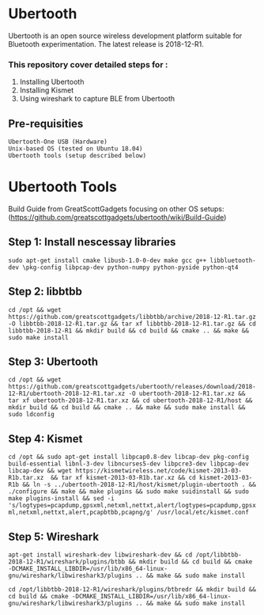 # Ubertooth

Ubertooth is an open source wireless development platform suitable for Bluetooth experimentation.
The latest release is 2018-12-R1.

### This repository cover detailed steps for :
1) Installing Ubertooth
2) Installing Kismet
3) Using wireshark to capture BLE from Ubertooth

## Pre-requisities
    Ubertooth-One USB (Hardware)
    Unix-based OS (tested on Ubuntu 18.04)
    Ubertooth tools (setup described below)

# Ubertooth Tools
Build Guide from GreatScottGadgets focusing on other OS setups: 
(https://github.com/greatscottgadgets/ubertooth/wiki/Build-Guide)

## Step 1: Install nescessay libraries

```sudo apt-get install cmake libusb-1.0-0-dev make gcc g++ libbluetooth-dev \pkg-config libpcap-dev python-numpy python-pyside python-qt4```

## Step 2: libbtbb

```cd /opt && wget https://github.com/greatscottgadgets/libbtbb/archive/2018-12-R1.tar.gz -O libbtbb-2018-12-R1.tar.gz && tar xf libbtbb-2018-12-R1.tar.gz && cd libbtbb-2018-12-R1 && mkdir build && cd build && cmake .. && make && sudo make install```

## Step 3: Ubertooth

```cd /opt && wget https://github.com/greatscottgadgets/ubertooth/releases/download/2018-12-R1/ubertooth-2018-12-R1.tar.xz -O ubertooth-2018-12-R1.tar.xz && tar xf ubertooth-2018-12-R1.tar.xz && cd ubertooth-2018-12-R1/host && mkdir build && cd build && cmake .. && make && sudo make install && sudo ldconfig```

## Step 4: Kismet

```cd /opt && sudo apt-get install libpcap0.8-dev libcap-dev pkg-config build-essential libnl-3-dev libncurses5-dev libpcre3-dev libpcap-dev libcap-dev && wget https://kismetwireless.net/code/kismet-2013-03-R1b.tar.xz  && tar xf kismet-2013-03-R1b.tar.xz && cd kismet-2013-03-R1b && ln -s ../ubertooth-2018-12-R1/host/kismet/plugin-ubertooth . && ./configure && make && make plugins && sudo make suidinstall && sudo make plugins-install && sed -i 's/logtypes=pcapdump,gpsxml,netxml,nettxt,alert/logtypes=pcapdump,gpsxml,netxml,nettxt,alert,pcapbtbb,pcapng/g' /usr/local/etc/kismet.conf```

## Step 5: Wireshark

```apt-get install wireshark-dev libwireshark-dev && cd /opt/libbtbb-2018-12-R1/wireshark/plugins/btbb && mkdir build && cd build && cmake -DCMAKE_INSTALL_LIBDIR=/usr/lib/x86_64-linux-gnu/wireshark/libwireshark3/plugins .. && make && sudo make install```

```cd /opt/libbtbb-2018-12-R1/wireshark/plugins/btbredr && mkdir build && cd build && cmake -DCMAKE_INSTALL_LIBDIR=/usr/lib/x86_64-linux-gnu/wireshark/libwireshark3/plugins .. && make && sudo make install```



